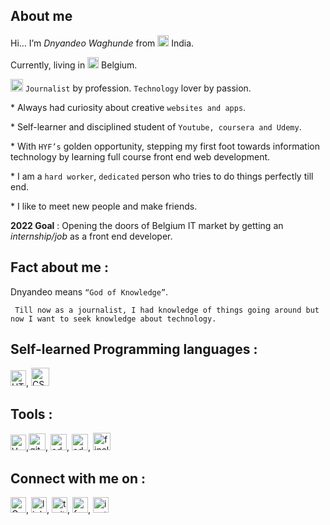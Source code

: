 ## About me
Hi… I’m *Dnyandeo Waghunde* from <img src="https://img.icons8.com/color/48/000000/india-circular.png" width = 18/> India.

Currently, living in <img src="https://img.icons8.com/color/48/000000/belgium-circular.png" width = 18/> Belgium.

<img src="https://img.icons8.com/external-kiranshastry-lineal-color-kiranshastry/64/000000/external-news-news-kiranshastry-lineal-color-kiranshastry-5.png" width = 20/> `Journalist` by profession. `Technology` lover by passion.

\* Always had curiosity about creative `websites and apps`.

\* Self-learner and disciplined student of `Youtube, coursera and Udemy`.

\* With `HYF’s` golden opportunity, stepping my first foot towards information technology by learning full course front end web development.

\* I am a `hard worker`, `dedicated` person who tries to do things perfectly till end. 

\* I like to meet new people and make friends.

**2022 Goal** : Opening the doors of Belgium IT market by getting an *internship/job* as a front end developer. 

## Fact about me : 

Dnyandeo means `“God of Knowledge”`.
 
``` Till now as a journalist, I had knowledge of things going around but now I want to seek knowledge about technology.```  

## Self-learned Programming languages : 
<img alt = "HTML5" src="https://img.icons8.com/external-tal-revivo-color-tal-revivo/96/000000/external-html-5-is-a-software-solution-stack-that-defines-the-properties-and-behaviors-of-web-page-logo-color-tal-revivo.png" width = 25/>, <img alt = "CSS3" src="https://img.icons8.com/color/96/000000/css3.png" width = 29/>

## Tools : 

<img alt = "Vs code" src="https://img.icons8.com/color/48/000000/visual-studio-code-2019.png" width = 25/>,<img alt = "github" src="https://img.icons8.com/ios-glyphs/90/000000/github.png" width = 27/>, <img alt = "adobe photoshop" src="https://img.icons8.com/color/96/000000/adobe-photoshop--v1.png" width = 26/>, <img alt = "adobe premier pro" src="https://img.icons8.com/fluency/48/000000/adobe-premiere-pro.png" width = 26/>, <img alt = "finel cut pro" src="https://img.icons8.com/plasticine/100/000000/final-cut-pro-x.png" width = 28/>


## Connect with me on : 

<img alt = "Gmail" src="https://img.icons8.com/color/96/000000/gmail-new.png" width = 25 href=https://mail.google.com />, <img alt = "linkedin" src="https://img.icons8.com/fluency/48/000000/linkedin.png" width = 25/>, <img alt = "twitter" src="https://img.icons8.com/color/48/000000/twitter--v1.png" width = 25/>, <img alt = "facebook" src="https://img.icons8.com/fluency/48/000000/facebook-new.png" width = 25/>, <img alt = "instagram" src="https://img.icons8.com/fluency/48/000000/instagram-new.png" width = 25/>
